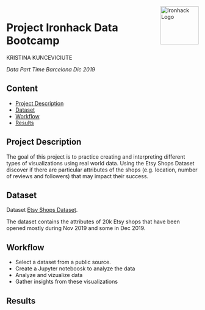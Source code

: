 <img src="https://bit.ly/2VnXWr2" alt="Ironhack Logo" width="100" align="right"/>


#   Project Ironhack Data Bootcamp

KRISTINA KUNCEVICIUTE

*Data Part Time Barcelona Dic 2019*


## Content
- [Project Description](#project)
- [Dataset](#dataset)
- [Workflow](#workflow)
- [Results](#results)

<a name="project"></a>

## Project Description

The goal of this project is to practice creating and interpreting different types of visualizations using real world data. Using the Etsy Shops Dataset discover if there are particular attributes of the shops (e.g. location, number of reviews and followers) that may impact their success.

<a name="dataset"></a>

## Dataset

Dataset [Etsy Shops Dataset](https://www.kaggle.com/sepidafs/etsy-shops).

The dataset contains the attributes of 20k Etsy shops that have been opened mostly during Nov 2019 and some in Dec 2019.

<a name="workflow"></a>

## Workflow

 - Select a dataset from a public source.
 - Create a Jupyter noteboosk to analyze the data
 - Analyze and vizualize data
 - Gather insights from these visualizations
 

<a name="results"></a>

## Results


